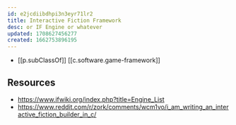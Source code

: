 ```yaml
---
id: e2jcdiibdhpi3n3eyr71lr2
title: Interactive Fiction Framework
desc: or IF Engine or whatever
updated: 1708627456277
created: 1662753896195
---
```


- [[p.subClassOf]] [[c.software.game-framework]]

## Resources

- https://www.ifwiki.org/index.php?title=Engine_List
- https://www.reddit.com/r/zork/comments/wcm1vo/i_am_writing_an_interactive_fiction_builder_in_c/
